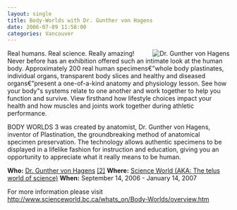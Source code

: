 ```yaml
---
layout: single
title: Body-Worlds with Dr. Gunther von Hagens
date: 2006-07-09 11:58:00
categories: Vancouver
---
```

<img src="/public/uploads/2006/07/bodyworlds.gif" id="image29" alt="Dr. Gunther von Hagens" align="right" />
Real humans. Real science. Really amazing!
Never before has an exhibition offered such an intimate look at the human body. Approximately 200 real human specimens€”whole body plastinates, individual organs, transparent body slices and healthy and diseased organs€”present a one-of-a-kind anatomy and physiology lesson. See how your body&quot;s systems relate to one another and work together to help you function and survive. View firsthand how lifestyle choices impact your health and how muscles and joints work together during athletic performance.

BODY WORLDS 3 was created by anatomist, Dr. Gunther von Hagens, inventor of Plastination, the groundbreaking method of anatomical specimen preservation. The technology allows authentic specimens to be displayed in a lifelike fashion for instruction and education, giving you an opportunity to appreciate what it really means to be human.

<strong>Who:</strong> <a href="http://en.wikipedia.org/wiki/Gunther_von_Hagens">Dr. Gunther von Hagens</a> <a href="http://www.koerperwelten.de/">[2]</a>
<strong>Where:</strong> <a href="http://www.scienceworld.bc.ca/">Science World (AKA: The telus world of science)</a>
<strong>When:</strong> September 14, 2006 - January 14, 2007

For more information please visit
<a href="http://www.scienceworld.bc.ca/whats_on/Body-Worlds/overview.htm">http://www.scienceworld.bc.ca/whats_on/Body-Worlds/overview.htm</a>
